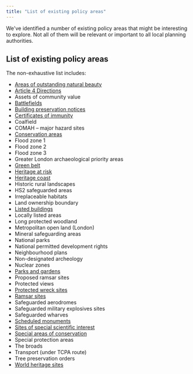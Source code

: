 ```yaml
---
title: "List of existing policy areas"
---
```


We've identified a number of existing policy areas that might be interesting to explore. Not all of them will be relevant or important to all local planning authorities.

## List of existing policy areas

The non-exhaustive list includes:

* [Areas of outstanding natural beauty](https://digital-land.github.io/area-of-outstanding-natural-beauty)
* [Article 4 Directions](https://digital-land.github.io/article-4-direction)
* Assets of community value
* [Battlefields](https://digital-land.github.io/battlefield)
* [Building preservation notices](https://digital-land.github.io/building-preservation-notice)
* [Certificates of immunity](https://digital-land.github.io/certificate-of-immunity)
* Coalfield
* COMAH – major hazard sites
* [Conservation areas](https://digital-land.github.io/conservation-area)
* Flood zone 1
* Flood zone 2
* Flood zone 3
* Greater London archaeological priority areas
* [Green belt](https://digital-land.github.io/green-belt)
* [Heritage at risk](https://digital-land.github.io/heritage-at-risk)
* [Heritage coast](https://digital-land.github.io/heritage-coast/)
* Historic rural landscapes
* HS2 safeguarded areas
* Irreplaceable habitats
* Land ownership boundary
* [Listed buildings](https://digital-land.github.io/listed-building)
* Locally listed areas
* Long protected woodland
* Metropolitan open land (London)
* Mineral safeguarding areas
* National parks
* National permitted development rights
* Neighbourhood plans
* Non-designated archeology
* Nuclear zones
* [Parks and gardens](https://digital-land.github.io/park-and-garden)
* Proposed ramsar sites
* Protected views
* [Protected wreck sites](https://digital-land.github.io/protected-wreck-site)
* [Ramsar sites](https://digital-land.github.io/ramsar)
* Safeguarded aerodromes
* Safeguarded military explosives sites
* Safeguarded wharves
* [Scheduled monuments](https://digital-land.github.io/scheduled-monument)
* [Sites of special scientific interest](https://digital-land.github.io/site-of-special-scientific-interest)
* [Special areas of conservation](https://digital-land.github.io/special-area-of-conservation)
* Special protection areas
* The broads
* Transport (under TCPA route)
* Tree preservation orders
* [World heritage sites](https://digital-land.github.io/world-heritage-site)

